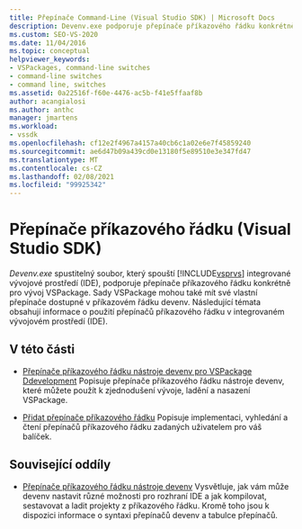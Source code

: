 ```yaml
---
title: Přepínače Command-Line (Visual Studio SDK) | Microsoft Docs
description: Devenv.exe podporuje přepínače příkazového řádku konkrétně pro vývoj VSPackage. Pomocí článků v této části se dozvíte o přepínačích příkazového řádku.
ms.custom: SEO-VS-2020
ms.date: 11/04/2016
ms.topic: conceptual
helpviewer_keywords:
- VSPackages, command-line switches
- command-line switches
- command line, switches
ms.assetid: 0a22516f-f60e-4476-ac5b-f41e5ffaaf8b
author: acangialosi
ms.author: anthc
manager: jmartens
ms.workload:
- vssdk
ms.openlocfilehash: cf12e2f4967a4157a40cb6c1a02e6e7f45859240
ms.sourcegitcommit: ae6d47b09a439cd0e13180f5e89510e3e347fd47
ms.translationtype: MT
ms.contentlocale: cs-CZ
ms.lasthandoff: 02/08/2021
ms.locfileid: "99925342"
---
```

# <a name="command-line-switches-visual-studio-sdk"></a>Přepínače příkazového řádku (Visual Studio SDK)
*Devenv.exe* spustitelný soubor, který spouští [!INCLUDE[vsprvs](../code-quality/includes/vsprvs_md.md)] integrované vývojové prostředí (IDE), podporuje přepínače příkazového řádku konkrétně pro vývoj VSPackage. Sady VSPackage mohou také mít své vlastní přepínače dostupné v příkazovém řádku devenv. Následující témata obsahují informace o použití přepínačů příkazového řádku v integrovaném vývojovém prostředí (IDE).

## <a name="in-this-section"></a>V této části
- [Přepínače příkazového řádku nástroje devenv pro VSPackage Ddevelopment](../extensibility/devenv-command-line-switches-for-vspackage-development.md) Popisuje přepínače příkazového řádku nástroje devenv, které můžete použít k zjednodušení vývoje, ladění a nasazení VSPackage.

- [Přidat přepínače příkazového řádku](../extensibility/adding-command-line-switches.md) Popisuje implementaci, vyhledání a čtení přepínačů příkazového řádku zadaných uživatelem pro váš balíček.

## <a name="related-sections"></a>Související oddíly
- [Přepínače příkazového řádku nástroje devenv](../ide/reference/devenv-command-line-switches.md) Vysvětluje, jak vám může devenv nastavit různé možnosti pro rozhraní IDE a jak kompilovat, sestavovat a ladit projekty z příkazového řádku. Kromě toho jsou k dispozici informace o syntaxi přepínačů devenv a tabulce přepínačů.
